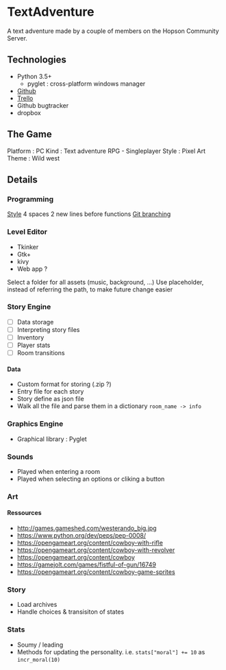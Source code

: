 # TextAdventure
A text adventure made by a couple of members on the Hopson Community Server.

## Technologies

- Python 3.5+
    - pyglet : cross-platform windows manager
- [Github](https://github.com/HopsonCommunity/TextAdventure) 
- [Trello](https://trello.com/b/hNnX2awR/hopson-communitys-text-game)
- Github bugtracker
- dropbox

## The Game

Platform : PC
Kind : Text adventure RPG - Singleplayer
Style : Pixel Art
Theme : Wild west

## Details

### Programming

[Style](https://www.python.org/dev/peps/pep-0008/)
4 spaces
2 new lines before functions
[Git branching](http://nvie.com/posts/a-successful-git-branching-model/)

### Level Editor

- Tkinker
- Gtk+
- kivy
- Web app ?

Select a folder for all assets (music, background, ...)
Use placeholder, instead of referring the path, to make future change easier


### Story Engine

- [ ] Data storage
- [ ] Interpreting story files
- [ ] Inventory
- [ ] Player stats
- [ ] Room transitions

#### Data

- Custom format for storing (.zip ?)
- Entry file for each story
- Story define as json file
- Walk all the file and parse them in a dictionary `room_name -> info`

### Graphics Engine

- Graphical library : Pyglet

### Sounds

- Played when entering a room
- Played when selecting an options or cliking a button

### Art

#### Ressources

- http://games.gameshed.com/westerando_big.jpg
- https://www.python.org/dev/peps/pep-0008/
- https://opengameart.org/content/cowboy-with-rifle
- https://opengameart.org/content/cowboy-with-revolver
- https://opengameart.org/content/cowboy
- https://gamejolt.com/games/fistful-of-gun/16749
- https://opengameart.org/content/cowboy-game-sprites

### Story

- Load archives
- Handle choices & transisiton of states

### Stats

- Soumy / leading
- Methods for updating the personality. i.e. `stats["moral"] += 10` as `incr_moral(10)`
